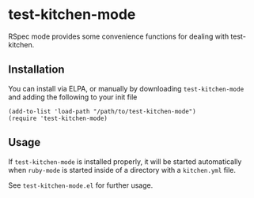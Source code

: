 test-kitchen-mode
=================

RSpec mode provides some convenience functions for dealing with test-kitchen.

## Installation

You can install via ELPA, or manually by downloading `test-kitchen-mode` and
adding the following to your init file

```elisp
(add-to-list 'load-path "/path/to/test-kitchen-mode")
(require 'test-kitchen-mode)
```

## Usage

If `test-kitchen-mode` is installed properly, it will be started automatically when `ruby-mode` is started inside of a directory with a `kitchen.yml` file.

See `test-kitchen-mode.el` for further usage.

